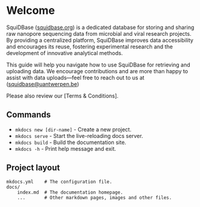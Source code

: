 # Welcome

SquiDBase ([squidbase.org](https://squidbase.org/)) is a dedicated database for storing and sharing raw nanopore sequencing data from microbial and viral research projects. By providing a centralized platform, SquiDBase improves data accessibility and encourages its reuse, fostering experimental research and the development of innovative analytical methods.

This guide will help you navigate how to use SquiDBase for retrieving and uploading data. We encourage contributions and are more than happy to assist with data uploads—feel free to reach out to us at ([squidbase@uantwerpen.be](mailto:squidbase@uantwerpen.be))

Please also review our [Terms & Conditions].


## Commands

* `mkdocs new [dir-name]` - Create a new project.
* `mkdocs serve` - Start the live-reloading docs server.
* `mkdocs build` - Build the documentation site.
* `mkdocs -h` - Print help message and exit.

## Project layout

    mkdocs.yml    # The configuration file.
    docs/
        index.md  # The documentation homepage.
        ...       # Other markdown pages, images and other files.
